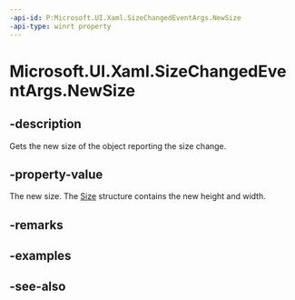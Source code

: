```yaml
---
-api-id: P:Microsoft.UI.Xaml.SizeChangedEventArgs.NewSize
-api-type: winrt property
---
```


<!-- Property syntax
public Windows.Foundation.Size NewSize { get; }
-->

# Microsoft.UI.Xaml.SizeChangedEventArgs.NewSize

## -description
Gets the new size of the object reporting the size change.

## -property-value
The new size. The [Size](/uwp/api/windows.foundation.size) structure contains the new height and width.

## -remarks

## -examples

## -see-also
